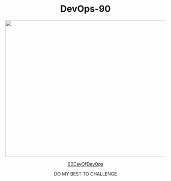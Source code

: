 <h1 align="center">DevOps-90</h1>

<div align="center">
<img width="950" height="430" src="https://user-images.githubusercontent.com/64208218/164539410-58de6698-cf0b-41af-85fa-ab7260799057.png" />
  </div>
  
  <p align="center">
  <a href="https://github.com/MichaelCade/90DaysOfDevOps">90DayOfDevOps</a>
<p>
  <p align="center">DO MY BEST TO CHALLENGE</p>
